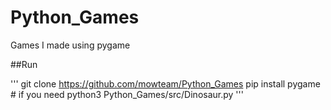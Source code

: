 # Python_Games
Games I made using pygame

##Run

'''
git clone https://github.com/mowteam/Python_Games
pip install pygame # if you need
python3 Python_Games/src/Dinosaur.py
'''
